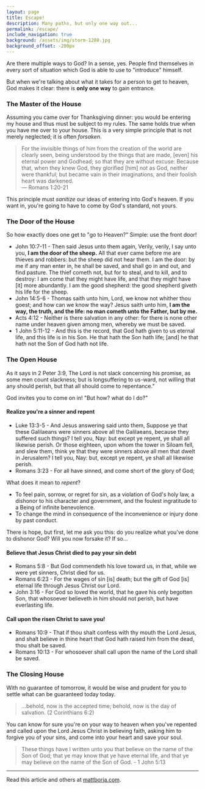 ```yaml
---
layout: page
title: Escape!
description: Many paths, but only one way out...
permalink: /escape/
include_navigation: true
background: /assets/img/storm-1280.jpg
background_offset: -200px
---
```

Are there multiple ways to God? In a sense, yes. People find themselves in every sort of situation which God is able to use to "introduce" himself.

But when we're talking about what it takes for a person to get to heaven, God makes it clear: there is **only one way** to gain entrance.

### The Master of the House
Assuming you came over for Thanksgiving dinner: you would be entering my house and thus must be subject to my rules. The same holds true when you have me over to your house. This is a very simple principle that is not merely neglected; it is often *forsaken*.

> For the invisible things of him from the creation of the world are clearly seen, being understood by the things that are made, [even] his eternal power and Godhead; so that they are without excuse:
> Because that, when they knew God, they glorified [him] not as God, neither were thankful; but became vain in their imaginations, and their foolish heart was darkened.
> <br />&mdash; Romans 1:20-21

This principle must *sanitize* our ideas of entering into God's heaven. If you want in, you're going to have to come by God's standard, not yours.

### The Door of the House

So how exactly does one get to "go to Heaven?" Simple: use the front door!

- John 10:7-11 - Then said Jesus unto them again, Verily, verily, I say unto you, **I am the door of the sheep.** All that ever came before me are thieves and robbers: but the sheep did not hear them. I am the door: by me if any man enter in, he shall be saved, and shall go in and out, and find pasture. The thief cometh not, but for to steal, and to kill, and to destroy: I am come that they might have life, and that they might have [it] more abundantly. I am the good shepherd: the good shepherd giveth his life for the sheep.
- John 14:5-6 - Thomas saith unto him, Lord, we know not whither thou goest; and how can we know the way? Jesus saith unto him, **I am the way, the truth, and the life: no man cometh unto the Father, but by me.**
- Acts 4:12 - Neither is there salvation in any other: for there is none other name under heaven given among men, whereby we must be saved.
- 1 John 5:11-12 - And this is the record, that God hath given to us eternal life, and this life is in his Son. He that hath the Son hath life; [and] he that hath not the Son of God hath not life.

### The Open House

As it says in 2 Peter 3:9, The Lord is not slack concerning his promise, as some men count slackness; but is longsuffering to us-ward, not willing that any should perish, but that all should come to repentance."

God invites you to come on in! "But how? what do I do?"
#### Realize you're a sinner and repent
- Luke 13:3-5 - And Jesus answering said unto them, Suppose ye that these Galilaeans were sinners above all the Galilaeans, because they suffered such things? I tell you, Nay: but except ye repent, ye shall all likewise perish. Or those eighteen, upon whom the tower in Siloam fell, and slew them, think ye that they were sinners above all men that dwelt in Jerusalem? I tell you, Nay: but, except ye repent, ye shall all likewise perish.
- Romans 3:23 - For all have sinned, and come short of the glory of God;

What does it mean to *repent*?
- To feel pain, sorrow, or regret for sin, as a violation of God's holy law, a dishonor to his character and government, and the foulest ingratitude to a Being of infinite benevolence.
- To change the mind in consequence of the inconvenience or injury done by past conduct.

There is hope, but first, let me ask you this: do you realize what you've done to dishonor God? Will you now forsake it? If so...

#### Believe that Jesus Christ died to pay your sin debt
- Romans 5:8 - But God commendeth his love toward us, in that, while we were yet sinners, Christ died for us.
- Romans 6:23 - For the wages of sin [is] death; but the gift of God [is] eternal life through Jesus Christ our Lord.
- John 3:16 - For God so loved the world, that he gave his only begotten Son, that whosoever believeth in him should not perish, but have everlasting life.

#### Call upon the risen Christ to save you!
- Romans 10:9 - That if thou shalt confess with thy mouth the Lord Jesus, and shalt believe in thine heart that God hath raised him from the dead, thou shalt be saved.
- Romans 10:13 - For whosoever shall call upon the name of the Lord shall be saved.

### The Closing House
With no guarantee of tomorrow, it would be wise and prudent for you to settle what can be guaranteed today today.
> ...behold, now is the accepted time; behold, now is the day of salvation. (2 Corinthians 6:2)

You can know for sure you're on your way to heaven when you've repented and called upon the Lord Jesus Christ in believing faith, asking him to forgive you of your sins, and come into your heart and save your soul.
> These things have I written unto you that believe on the name of the Son of God; that ye may know that ye have eternal life, and that ye may believe on the name of the Son of God. - 1 John 5:13
----
<p>Read this article and others at <a href="https://mattborja.com/one-way">mattborja.com</a>.</p>
